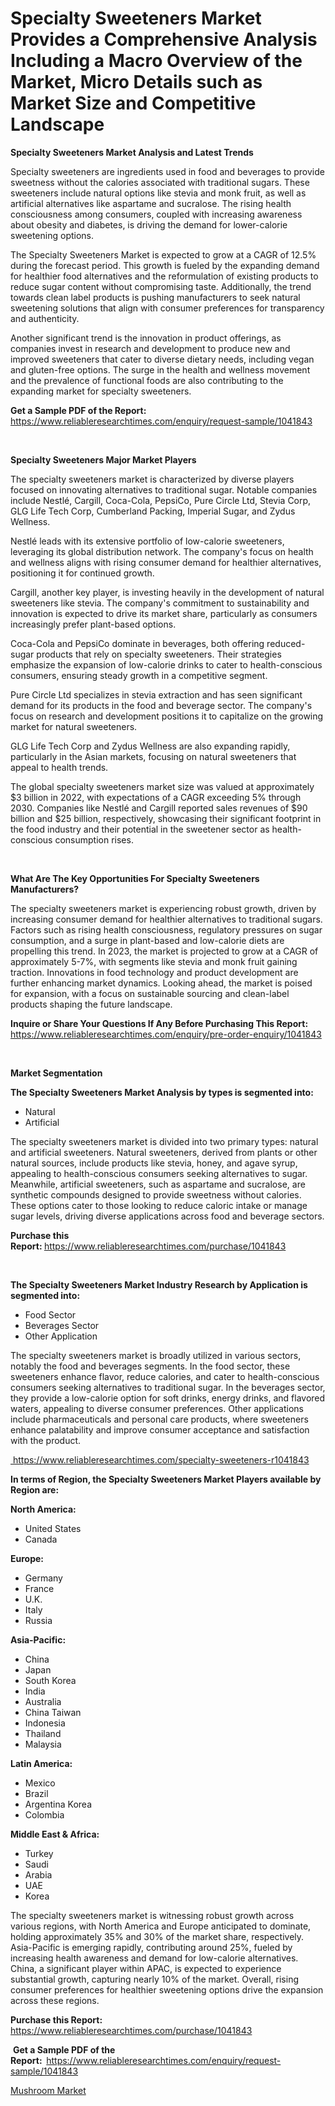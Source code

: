 <p><h1>Specialty Sweeteners Market Provides a Comprehensive Analysis Including a Macro Overview of the Market, Micro Details such as Market Size and Competitive Landscape</h1></p><p><strong>Specialty Sweeteners Market Analysis and Latest Trends</strong></p>
<p><p>Specialty sweeteners are ingredients used in food and beverages to provide sweetness without the calories associated with traditional sugars. These sweeteners include natural options like stevia and monk fruit, as well as artificial alternatives like aspartame and sucralose. The rising health consciousness among consumers, coupled with increasing awareness about obesity and diabetes, is driving the demand for lower-calorie sweetening options.</p><p>The Specialty Sweeteners Market is expected to grow at a CAGR of 12.5% during the forecast period. This growth is fueled by the expanding demand for healthier food alternatives and the reformulation of existing products to reduce sugar content without compromising taste. Additionally, the trend towards clean label products is pushing manufacturers to seek natural sweetening solutions that align with consumer preferences for transparency and authenticity. </p><p>Another significant trend is the innovation in product offerings, as companies invest in research and development to produce new and improved sweeteners that cater to diverse dietary needs, including vegan and gluten-free options. The surge in the health and wellness movement and the prevalence of functional foods are also contributing to the expanding market for specialty sweeteners.</p></p>
<p><strong>Get a Sample PDF of the Report:&nbsp;</strong> <a href="https://www.reliableresearchtimes.com/enquiry/request-sample/1041843?utm_campaign=2220&utm_medium=2&utm_source=Github&utm_content=ia&utm_term=07042025&utm_id=specialty-sweeteners">https://www.reliableresearchtimes.com/enquiry/request-sample/1041843</a></p>
<p>&nbsp;</p>
<p><strong>Specialty Sweeteners Major Market Players</strong></p>
<p><p>The specialty sweeteners market is characterized by diverse players focused on innovating alternatives to traditional sugar. Notable companies include Nestlé, Cargill, Coca-Cola, PepsiCo, Pure Circle Ltd, Stevia Corp, GLG Life Tech Corp, Cumberland Packing, Imperial Sugar, and Zydus Wellness. </p><p>Nestlé leads with its extensive portfolio of low-calorie sweeteners, leveraging its global distribution network. The company's focus on health and wellness aligns with rising consumer demand for healthier alternatives, positioning it for continued growth. </p><p>Cargill, another key player, is investing heavily in the development of natural sweeteners like stevia. The company's commitment to sustainability and innovation is expected to drive its market share, particularly as consumers increasingly prefer plant-based options.</p><p>Coca-Cola and PepsiCo dominate in beverages, both offering reduced-sugar products that rely on specialty sweeteners. Their strategies emphasize the expansion of low-calorie drinks to cater to health-conscious consumers, ensuring steady growth in a competitive segment.</p><p>Pure Circle Ltd specializes in stevia extraction and has seen significant demand for its products in the food and beverage sector. The company's focus on research and development positions it to capitalize on the growing market for natural sweeteners.</p><p>GLG Life Tech Corp and Zydus Wellness are also expanding rapidly, particularly in the Asian markets, focusing on natural sweeteners that appeal to health trends.</p><p>The global specialty sweeteners market size was valued at approximately $3 billion in 2022, with expectations of a CAGR exceeding 5% through 2030. Companies like Nestlé and Cargill reported sales revenues of $90 billion and $25 billion, respectively, showcasing their significant footprint in the food industry and their potential in the sweetener sector as health-conscious consumption rises.</p></p>
<p>&nbsp;</p>
<p><strong>What Are The Key Opportunities For Specialty Sweeteners Manufacturers?</strong></p>
<p><p>The specialty sweeteners market is experiencing robust growth, driven by increasing consumer demand for healthier alternatives to traditional sugars. Factors such as rising health consciousness, regulatory pressures on sugar consumption, and a surge in plant-based and low-calorie diets are propelling this trend. In 2023, the market is projected to grow at a CAGR of approximately 5-7%, with segments like stevia and monk fruit gaining traction. Innovations in food technology and product development are further enhancing market dynamics. Looking ahead, the market is poised for expansion, with a focus on sustainable sourcing and clean-label products shaping the future landscape.</p></p>
<p><strong>Inquire or Share Your Questions If Any Before Purchasing This Report:</strong> <a href="https://www.reliableresearchtimes.com/enquiry/pre-order-enquiry/1041843?utm_campaign=2220&utm_medium=2&utm_source=Github&utm_content=ia&utm_term=07042025&utm_id=specialty-sweeteners">https://www.reliableresearchtimes.com/enquiry/pre-order-enquiry/1041843</a></p>
<p>&nbsp;</p>
<p><strong>Market Segmentation</strong></p>
<p><strong>The Specialty Sweeteners Market Analysis by types is segmented into:</strong></p>
<p><ul><li>Natural</li><li>Artificial</li></ul></p>
<p><p>The specialty sweeteners market is divided into two primary types: natural and artificial sweeteners. Natural sweeteners, derived from plants or other natural sources, include products like stevia, honey, and agave syrup, appealing to health-conscious consumers seeking alternatives to sugar. Meanwhile, artificial sweeteners, such as aspartame and sucralose, are synthetic compounds designed to provide sweetness without calories. These options cater to those looking to reduce caloric intake or manage sugar levels, driving diverse applications across food and beverage sectors.</p></p>
<p><strong>Purchase this Report:&nbsp;</strong><a href="https://www.reliableresearchtimes.com/purchase/1041843?utm_campaign=2220&utm_medium=2&utm_source=Github&utm_content=ia&utm_term=07042025&utm_id=specialty-sweeteners">https://www.reliableresearchtimes.com/purchase/1041843</a></p>
<p>&nbsp;</p>
<p><strong>The Specialty Sweeteners Market Industry Research by Application is segmented into:</strong></p>
<p><ul><li>Food Sector</li><li>Beverages Sector</li><li>Other Application</li></ul></p>
<p><p>The specialty sweeteners market is broadly utilized in various sectors, notably the food and beverages segments. In the food sector, these sweeteners enhance flavor, reduce calories, and cater to health-conscious consumers seeking alternatives to traditional sugar. In the beverages sector, they provide a low-calorie option for soft drinks, energy drinks, and flavored waters, appealing to diverse consumer preferences. Other applications include pharmaceuticals and personal care products, where sweeteners enhance palatability and improve consumer acceptance and satisfaction with the product.</p></p>
<p><a href="https://www.reliableresearchtimes.com/specialty-sweeteners-r1041843?utm_campaign=2220&utm_medium=2&utm_source=Github&utm_content=ia&utm_term=07042025&utm_id=specialty-sweeteners">&nbsp;https://www.reliableresearchtimes.com/specialty-sweeteners-r1041843</a></p>
<p><strong>In terms of Region, the Specialty Sweeteners Market Players available by Region are:</strong></p>
<p>
    <p> <strong> North America: </strong>
        <ul>
            <li>United States</li>
            <li>Canada</li>
        </ul>
        </p> 
    <p> <strong> Europe: </strong>
        <ul>
            <li>Germany</li>
            <li>France</li>
            <li>U.K.</li>
            <li>Italy</li>
            <li>Russia</li>
        </ul>
        </p> 
    <p> <strong> Asia-Pacific: </strong>
        <ul>
            <li>China</li>
            <li>Japan</li>
            <li>South Korea</li>
            <li>India</li>
            <li>Australia</li>
            <li>China Taiwan</li>
            <li>Indonesia</li>
            <li>Thailand</li>
            <li>Malaysia</li>
        </ul>
        </p> 
    <p> <strong> Latin America: </strong>
        <ul>
            <li>Mexico</li>
            <li>Brazil</li>
            <li>Argentina Korea</li>
            <li>Colombia</li>
        </ul>
        </p> 
    <p> <strong> Middle East & Africa: </strong>
        <ul>
            <li>Turkey</li>
            <li>Saudi</li>
            <li>Arabia</li>
            <li>UAE</li>
            <li>Korea</li>
        </ul>
    </p>
    </p>
<p><p>The specialty sweeteners market is witnessing robust growth across various regions, with North America and Europe anticipated to dominate, holding approximately 35% and 30% of the market share, respectively. Asia-Pacific is emerging rapidly, contributing around 25%, fueled by increasing health awareness and demand for low-calorie alternatives. China, a significant player within APAC, is expected to experience substantial growth, capturing nearly 10% of the market. Overall, rising consumer preferences for healthier sweetening options drive the expansion across these regions.</p></p>
<p><strong>Purchase this Report: </strong><a href="https://www.reliableresearchtimes.com/purchase/1041843?utm_campaign=2220&utm_medium=2&utm_source=Github&utm_content=ia&utm_term=07042025&utm_id=specialty-sweeteners">https://www.reliableresearchtimes.com/purchase/1041843</a></p>
<p>&nbsp;<strong>Get a Sample PDF of the Report:&nbsp;&nbsp;</strong><a href="https://www.reliableresearchtimes.com/enquiry/request-sample/1041843?utm_campaign=2220&utm_medium=2&utm_source=Github&utm_content=ia&utm_term=07042025&utm_id=specialty-sweeteners">https://www.reliableresearchtimes.com/enquiry/request-sample/1041843</a></p>
<p><strong></strong></p>
<p><p><a href="https://github.com/jerhoskinson197676/Market-Research-Report-List-1/blob/main/mushroom-market.md?utm_campaign=2220&utm_medium=2&utm_source=Github&utm_content=ia&utm_term=07042025&utm_id=specialty-sweeteners">Mushroom Market</a></p></p>